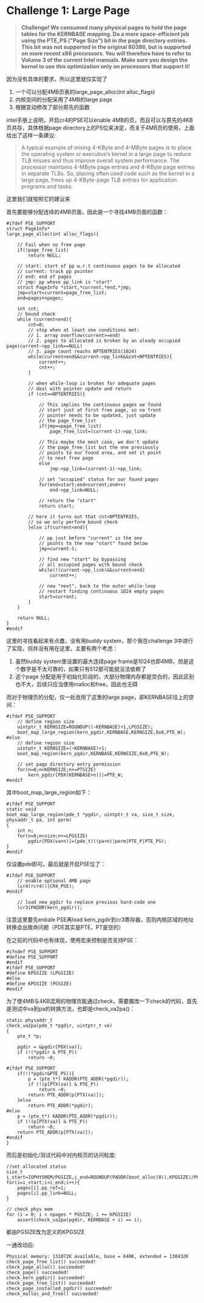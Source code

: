 # Challenge 1: Large Page
> **Challenge! We consumed many physical pages to hold the page tables for the KERNBASE mapping. Do a more space-efficient job using the PTE_PS ("Page Size") bit in the page directory entries. This bit was not supported in the original 80386, but is supported on more recent x86 processors. You will therefore have to refer to Volume 3 of the current Intel manuals. Make sure you design the kernel to use this optimization only on processors that support it!**

因为没有具体的要求，所以这里就仅实现了
1. 一个可以分配4MB页表的large_page_alloc(int alloc_flags)
2. 内核空间的分配采用了4MB的large page
3. 根据变动修改了部分原先的函数

intel手册上说明，开启cr4的PSE可以enable 4MB的页，而且可以与原先的4KB页共存，具体根据page directory上的PS位来决定，而关于4MB页的使用，上面给出了这样一条建议:
> A typical example of mixing 4-KByte and 4-MByte pages is to place the operating system or executive’s kernel in a large page to reduce TLB misses and thus improve overall system performance. The processor maintains 4-MByte page entries and 4-KByte page entries in separate TLBs. So, placing often used code such as the kernel in a large page, frees up 4-KByte-page TLB entries for application programs and tasks.

这里我们就按照它的建议来

首先要能够分配连续的4MB页面，因此是一个寻找4MB页面的函数：
```
#ifdef PSE_SUPPORT
struct PageInfo* 
large_page_alloc(int alloc_flags){

	// Fail when no free page
	if(!page_free_list)
		return NULL;

	// start: start of pp w.r.t continuous pages to be allocated
	// current: track pp pointer
	// end: end of pages 
	// jmp: pp whose pp_link is "start"
 	struct PageInfo *start,*current,*end,*jmp;
	jmp=start=current=page_free_list;
	end=pages+npages;
	
	int cnt;
	// bound check
	while (current<end){
		cnt=0;
		// stop when at least one conditions met:
		// 1. array overflow(current>=end)
		// 2. pages to allocated is broken by an aleady occupied page(current->pp_link==NULL)
		// 3. page count reachs NPTENTRIES(1024)
		while(current<end&&current->pp_link&&cnt<NPTENTRIES){
			current++;
			cnt++;
		}

		// when while-loop is broken for adequate pages
		// deal with pointer update and return
		if (cnt==NPTENTRIES){

			// This implies the continuous pages we found
			// start just at first free page, so no front
			// pointer needs to be updated, just update 
			// the page_free_list
			if(jmp==page_free_list)
				page_free_list=(current-1)->pp_link;
			
			// This maybe the most case, we don't update
			// the page_free_list but the one previously 
			// points to our found area, and set it point
			// to next free page
			else
				jmp->pp_link=(current-1)->pp_link;
			
			// set "occupied" status for our found pages
			for(end=start;end<current;end++)
				end->pp_link=NULL;

			// return the "start"
			return start;

		// here it turns out that cnt<NPTENTRIES,
		// so we only perform bound check
		}else if(current<end){

			// pp just before "current" is the one
			// points to the new "start" found below
			jmp=current-1;

			// find new "start" by bypassing
			// all occupied pages with bound check
			while(!(current->pp_link)&&current<end)
				current++;

			// new "next", back to the outer while-loop
			// restart finding continuous 1024 empty pages
			start=current;
		}
	}

	return NULL;
}
#endif
```
这里的寻找看起来有点蠢，没有用buddy system，那个我在challenge 3中进行了实现，但并没有用在这里，主要有两个考虑：
1. 虽然buddy system里设置的最大连续page frame是1024也即4MB，但是这个数字是不太可靠的，如果只有512那可能就没法依赖了
2. 这个page 分配是用于初始化阶段的，大部分物理内存都是空白的，因此区别也不大，后续只应当使用malloc和free，因此也无碍

而对于物理页的分配，仅一处改用了这里的large page，即KERNBASE往上的空间：
```
#ifdef PSE_SUPPORT
	// define region size
	uintptr_t KERNSIZE=ROUNDUP((~KERNBASE)+1,LPGSIZE);
	boot_map_large_region(kern_pgdir,KERNBASE,KERNSIZE,0x0,PTE_W);
#else
	// define region size
	uintptr_t KERNSIZE=(~KERNBASE)+1;
	boot_map_region(kern_pgdir,KERNBASE,KERNSIZE,0x0,PTE_W);

	// set page directory entry permission
	for(n=0;n<KERNSIZE;n+=PTSIZE)
		kern_pgdir[PDX(KERNBASE+n)]|=PTE_W;
#endif
```
其中boot_map_large_region如下：
```
#ifdef PSE_SUPPORT
static void
boot_map_large_region(pde_t *pgdir, uintptr_t va, size_t size, physaddr_t pa, int perm)
{
	int n;
	for(n=0;n<size;n+=LPGSIZE)
		pgdir[PDX(va+n)]=(pde_t)((pa+n)|perm|PTE_P|PTE_PS);		
}
#endif
```
仅设置pde即可。最后就是开启PSE位了：
```
#ifdef PSE_SUPPORT
	// enable optional 4MB page
	lcr4(rcr4()|CR4_PSE);
#endif

	// load new pgdir to replace previous hard-code one
	lcr3(PADDR(kern_pgdir));
```
注意这里要先enbale PSE再load kern_pgdir到cr3寄存器，否则内核区域的地址转换会出致命问题（PDE其实是PTE，PT是空的）

在之前的代码中也有体现，使用宏来控制是否支持PSE：
```
#ifndef PSE_SUPPORT
#define PSE_SUPPORT
#endif
#ifdef PSE_SUPPORT
#define KPGSIZE (LPGSIZE)
#else
#define KPGSIZE (PGSIZE)
#endif
```
为了使4MB与4KB混用的物理页能通过check，需要魔改一下check的代码，首先是测试中va到pa的转换方法，也即是check_va2pa()：
```
static physaddr_t
check_va2pa(pde_t *pgdir, uintptr_t va)
{
	pte_t *p;

	pgdir = &pgdir[PDX(va)];
	if (!(*pgdir & PTE_P))
		return ~0;

#ifdef PSE_SUPPORT
	if(!(*pgdir&PTE_PS)){
		p = (pte_t*) KADDR(PTE_ADDR(*pgdir));
		if (!(p[PTX(va)] & PTE_P))
			return ~0;
		return PTE_ADDR(p[PTX(va)]);
	}else
		return PTE_ADDR(*pgdir);
#else
	p = (pte_t*) KADDR(PTE_ADDR(*pgdir));
	if (!(p[PTX(va)] & PTE_P))
		return ~0;
	return PTE_ADDR(p[PTX(va)]);
#endif
}
```
而后是初始化/测试代码中对内核页的访问粒度:
```
//set allocated status
size_t i_start=IOPHYSMEM/PGSIZE,i_end=ROUNDUP(PADDR(boot_alloc(0)),KPGSIZE)/PGSIZE;
for(i=i_start;i<i_end;i++){
    pages[i].pp_ref=1;
    pages[i].pp_link=NULL;
}
```
```
// check phys mem
for (i = 0; i < npages * PGSIZE; i += KPGSIZE)
    assert(check_va2pa(pgdir, KERNBASE + i) == i);
```
都由PGSIZE改为定义的KPGSIZE

一通改动后:
```
Physical memory: 131072K available, base = 640K, extended = 130432K
check_page_free_list() succeeded!
check_page_alloc() succeeded!
check_page() succeeded!
check_kern_pgdir() succeeded!
check_page_free_list() succeeded!
check_page_installed_pgdir() succeeded!
check_malloc_and_free() succeeded!
```

